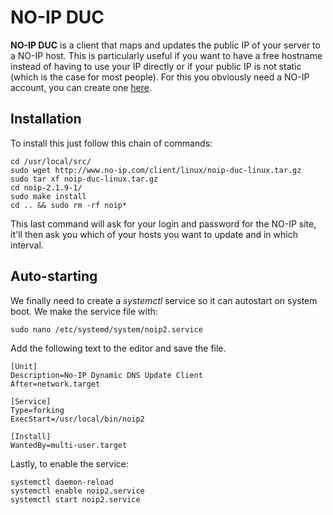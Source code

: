 # NO-IP DUC

**NO-IP DUC** is a client that maps and updates the public IP of your server to a NO-IP host. This is particularly useful if you want to have a free hostname instead of having to use your IP directly or if your public IP is not static (which is the case for most people). For this you obviously need a NO-IP account, you can create one [here](https://www.noip.com/sign-up).

## Installation

To install this just follow this chain of commands:

``` text
cd /usr/local/src/
sudo wget http://www.no-ip.com/client/linux/noip-duc-linux.tar.gz
sudo tar xf noip-duc-linux.tar.gz
cd noip-2.1.9-1/
sudo make install
cd .. && sudo rm -rf noip*
```

This last command will ask for your login and password for the NO-IP site, it'll then ask you which of your hosts you want to update and in which interval.

## Auto-starting

We finally need to create a *systemctl* service so it can autostart on system boot. We make the service file with:

``` text
sudo nano /etc/systemd/system/noip2.service
```

Add the following text to the editor and save the file.

``` text
[Unit]
Description=No-IP Dynamic DNS Update Client
After=network.target

[Service]
Type=forking
ExecStart=/usr/local/bin/noip2

[Install]
WantedBy=multi-user.target
```

Lastly, to enable the service:

``` text
systemctl daemon-reload
systemctl enable noip2.service
systemctl start noip2.service
```
